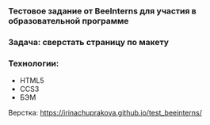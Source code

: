 ### Тестовое задание от BeeInterns для участия в образовательной программе

### Задача: сверстать страницу по макету

### Технологии:
* HTML5  
* CCS3  
* БЭМ 

Верстка: https://irinachuprakova.github.io/test_beeinterns/

